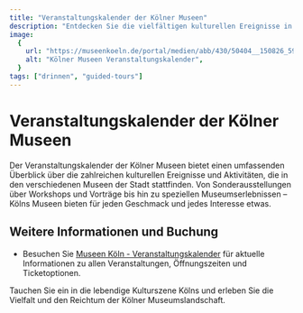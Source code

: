 ```yaml
---
title: "Veranstaltungskalender der Kölner Museen"
description: "Entdecken Sie die vielfältigen kulturellen Ereignisse in den Museen Kölns"
image:
  {
    url: "https://museenkoeln.de/portal/medien/abb/430/50404__150826_5903506_lo.jpg",
    alt: "Kölner Museen Veranstaltungskalender",
  }
tags: ["drinnen", "guided-tours"]
---
```


# Veranstaltungskalender der Kölner Museen

Der Veranstaltungskalender der Kölner Museen bietet einen umfassenden Überblick über die zahlreichen kulturellen Ereignisse und Aktivitäten, die in den verschiedenen Museen der Stadt stattfinden. Von Sonderausstellungen über Workshops und Vorträge bis hin zu speziellen Museumserlebnissen – Kölns Museen bieten für jeden Geschmack und jedes Interesse etwas.

## Weitere Informationen und Buchung

- Besuchen Sie [Museen Köln - Veranstaltungskalender](https://museenkoeln.de/portal/Veranstaltungskalender) für aktuelle Informationen zu allen Veranstaltungen, Öffnungszeiten und Ticketoptionen.

Tauchen Sie ein in die lebendige Kulturszene Kölns und erleben Sie die Vielfalt und den Reichtum der Kölner Museumslandschaft.
